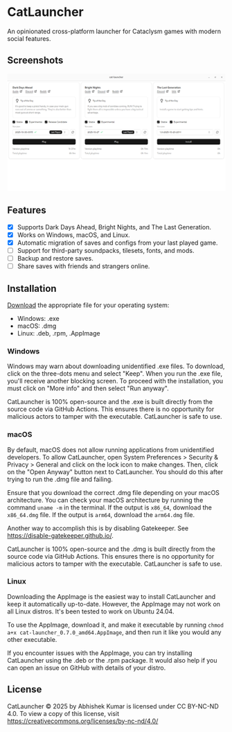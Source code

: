 # CatLauncher

An opinionated cross-platform launcher for Cataclysm games with modern social features.

## Screenshots

![Main Screen](/screenshots/main-screen.png?raw=true "Main Screen")

## Features

- [x] Supports Dark Days Ahead, Bright Nights, and The Last Generation.
- [x] Works on Windows, macOS, and Linux.
- [x] Automatic migration of saves and configs from your last played game.
- [ ] Support for third-party soundpacks, tilesets, fonts, and mods.
- [ ] Backup and restore saves.
- [ ] Share saves with friends and strangers online.

## Installation

[Download](https://github.com/abhi-kr-2100/CatLauncher/releases/latest) the appropriate file for your operating system:

- Windows: .exe
- macOS: .dmg
- Linux: .deb, .rpm, .AppImage

### Windows

Windows may warn about downloading unidentified .exe files. To download, click on the three-dots menu and select "Keep". When you run the .exe file, you'll receive another blocking screen. To proceed with the installation, you must click on "More info" and then select "Run anyway".

CatLauncher is 100% open-source and the .exe is built directly from the source code via GitHub Actions. This ensures there is no opportunity for malicious actors to tamper with the executable. CatLauncher is safe to use.

### macOS

By default, macOS does not allow running applications from unidentified developers. To allow CatLauncher, open System Preferences > Security & Privacy > General and click on the lock icon to make changes. Then, click on the "Open Anyway" button next to CatLauncher. You should do this after trying to run the .dmg file and failing.

Ensure that you download the correct .dmg file depending on your macOS architecture. You can check your macOS architecture by running the command `uname -m` in the terminal. If the output is `x86_64`, download the `x86_64.dmg` file. If the output is `arm64`, download the `arm64.dmg` file.

Another way to accomplish this is by disabling Gatekeeper. See https://disable-gatekeeper.github.io/.

CatLauncher is 100% open-source and the .dmg is built directly from the source code via GitHub Actions. This ensures there is no opportunity for malicious actors to tamper with the executable. CatLauncher is safe to use.

### Linux

Downloading the AppImage is the easiest way to install CatLauncher and keep it automatically up-to-date. However, the AppImage may not work on all Linux distros. It's been tested to work on Ubuntu 24.04.

To use the AppImage, download it, and make it executable by running `chmod a+x cat-launcher_0.7.0_amd64.AppImage`, and then run it like you would any other executable.

If you encounter issues with the AppImage, you can try installing CatLauncher using the .deb or the .rpm package. It would also help if you can open an issue on GitHub with details of your distro.

## License

CatLauncher © 2025 by Abhishek Kumar is licensed under CC BY-NC-ND 4.0. To view a copy of this license, visit https://creativecommons.org/licenses/by-nc-nd/4.0/
